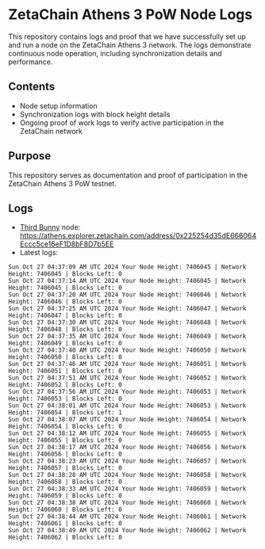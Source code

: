 # ZetaChain Athens 3 PoW Node Logs
This repository contains logs and proof that we have successfully set up and run a node on the ZetaChain Athens 3 network. The logs demonstrate continuous node operation, including synchronization details and performance.

## Contents
- Node setup information
- Synchronization logs with block height details
- Ongoing proof of work logs to verify active participation in the ZetaChain network

## Purpose
This repository serves as documentation and proof of participation in the ZetaChain Athens 3 PoW testnet.

## Logs

- [Third Bunny](https://thirdbunny.xyz/) node: https://athens.explorer.zetachain.com/address/0x225254d35dE666064Eccc5ce16eF1D8bF8D7b5EE
- Latest logs:
```
Sun Oct 27 04:37:09 AM UTC 2024 Your Node Height: 7406045 | Network Height: 7406045 | Blocks Left: 0
Sun Oct 27 04:37:14 AM UTC 2024 Your Node Height: 7406045 | Network Height: 7406045 | Blocks Left: 0
Sun Oct 27 04:37:20 AM UTC 2024 Your Node Height: 7406046 | Network Height: 7406046 | Blocks Left: 0
Sun Oct 27 04:37:25 AM UTC 2024 Your Node Height: 7406047 | Network Height: 7406047 | Blocks Left: 0
Sun Oct 27 04:37:30 AM UTC 2024 Your Node Height: 7406048 | Network Height: 7406048 | Blocks Left: 0
Sun Oct 27 04:37:35 AM UTC 2024 Your Node Height: 7406049 | Network Height: 7406049 | Blocks Left: 0
Sun Oct 27 04:37:40 AM UTC 2024 Your Node Height: 7406050 | Network Height: 7406050 | Blocks Left: 0
Sun Oct 27 04:37:46 AM UTC 2024 Your Node Height: 7406051 | Network Height: 7406051 | Blocks Left: 0
Sun Oct 27 04:37:51 AM UTC 2024 Your Node Height: 7406052 | Network Height: 7406052 | Blocks Left: 0
Sun Oct 27 04:37:56 AM UTC 2024 Your Node Height: 7406053 | Network Height: 7406053 | Blocks Left: 0
Sun Oct 27 04:38:01 AM UTC 2024 Your Node Height: 7406053 | Network Height: 7406054 | Blocks Left: 1
Sun Oct 27 04:38:07 AM UTC 2024 Your Node Height: 7406054 | Network Height: 7406054 | Blocks Left: 0
Sun Oct 27 04:38:12 AM UTC 2024 Your Node Height: 7406055 | Network Height: 7406055 | Blocks Left: 0
Sun Oct 27 04:38:17 AM UTC 2024 Your Node Height: 7406056 | Network Height: 7406056 | Blocks Left: 0
Sun Oct 27 04:38:23 AM UTC 2024 Your Node Height: 7406057 | Network Height: 7406057 | Blocks Left: 0
Sun Oct 27 04:38:28 AM UTC 2024 Your Node Height: 7406058 | Network Height: 7406058 | Blocks Left: 0
Sun Oct 27 04:38:33 AM UTC 2024 Your Node Height: 7406059 | Network Height: 7406059 | Blocks Left: 0
Sun Oct 27 04:38:38 AM UTC 2024 Your Node Height: 7406060 | Network Height: 7406060 | Blocks Left: 0
Sun Oct 27 04:38:44 AM UTC 2024 Your Node Height: 7406061 | Network Height: 7406061 | Blocks Left: 0
Sun Oct 27 04:38:49 AM UTC 2024 Your Node Height: 7406062 | Network Height: 7406062 | Blocks Left: 0
```
